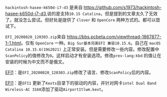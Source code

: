 `hackintosh-hasee-k650d-i7-d3` 是来自 <https://github.com/s1973/hackintosh-hasee-k650d-i7-d3>,说的是支持`10.15 Catalina`，但是提到的文章太久了无效了。就没怎么尝试。但好处是提供了 `Clover` 和 `OpenCore` 两种方式的。都可以尝试下。

`EFI_20200820_120303.zip`来自 <https://bbs.pcbeta.com/viewthread-1867877-1-1.html>。仅有 `OpenCore` 一种。`Big Sur基本完美EFI 兼容10.15.6`。自己在 `macOS Catalina 10.15.6(19G2021)` 上正常安装。但是需要修改一些内容。修改配置中`ScanPolicy`的值修改为`0`。这样启动才有安装选项。修改`prev-lang:kbd` 的值让在安装的时候为中文而不是俄文。

[EFI1](./EFI1)：是`EFI_20200820_120303.zip`修改了语言、修改`ScanPolicy`后的内容。

[EFI1](./EFI2)：是`EFI1` 更新了`Kexts`目录下的驱动的内容，并针对网卡`intel Dual Band Wireless-AC 3160`添加了驱动`AirportItlwm.kext`。